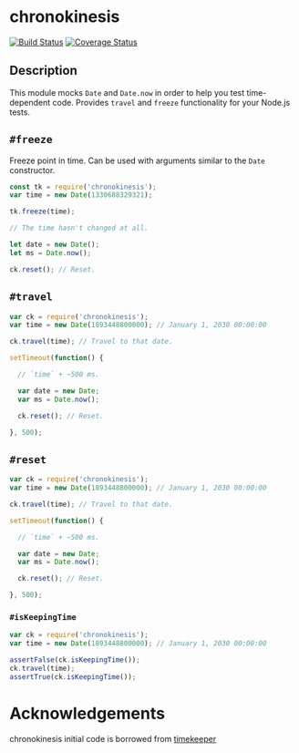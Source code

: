 chronokinesis
=============

[![Build Status](https://travis-ci.org/paed01/chronokinesis.svg?branch=master)](https://travis-ci.org/paed01/chronokinesis) [![Coverage Status](https://coveralls.io/repos/github/paed01/chronokinesis/badge.svg?branch=master)](https://coveralls.io/github/paed01/chronokinesis?branch=master)

## Description

This module mocks `Date` and `Date.now` in order to help you test time-dependent code.
Provides `travel` and `freeze` functionality for your Node.js tests.

## `#freeze`

Freeze point in time. Can be used with arguments similar to the `Date` constructor.

```javascript
const tk = require('chronokinesis');
var time = new Date(1330688329321);

tk.freeze(time);

// The time hasn't changed at all.

let date = new Date();
let ms = Date.now();

ck.reset(); // Reset.

```

## `#travel`

```javascript
var ck = require('chronokinesis');
var time = new Date(1893448800000); // January 1, 2030 00:00:00

ck.travel(time); // Travel to that date.

setTimeout(function() {

  // `time` + ~500 ms.

  var date = new Date;
  var ms = Date.now();

  ck.reset(); // Reset.

}, 500);
```

## `#reset`

```javascript
var ck = require('chronokinesis');
var time = new Date(1893448800000); // January 1, 2030 00:00:00

ck.travel(time); // Travel to that date.

setTimeout(function() {

  // `time` + ~500 ms.

  var date = new Date;
  var ms = Date.now();

  ck.reset(); // Reset.

}, 500);
```

### `#isKeepingTime`

```javascript
var ck = require('chronokinesis');
var time = new Date(1893448800000); // January 1, 2030 00:00:00

assertFalse(ck.isKeepingTime());
ck.travel(time);
assertTrue(ck.isKeepingTime());
```

# Acknowledgements

chronokinesis initial code is borrowed from [timekeeper](https://github.com/vesln/timekeeper)
